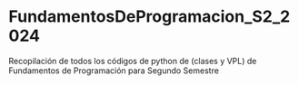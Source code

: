 # FundamentosDeProgramacion_S2_2024
Recopilación de todos los códigos de python de (clases y VPL) de Fundamentos de Programación para Segundo Semestre
